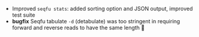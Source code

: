 * Improved `seqfu stats`: added sorting option and JSON output, improved test suite
* **bugfix** Seqfu tabulate `-d` (detabulate) was too stringent in requiring forward and reverse reads to have the same length :facepalm:

